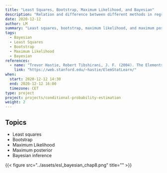 ```yaml
---
title: "Least Squares, Bootstrap, Maximum Likelihood, and Bayesian"
description: "Relation and difference between different methods in regression"
date: 2020-12-12
author: LM
summary: "Least squares, bootstrap, maximum likelihood, and maximum posterior leads to the same results in many cases."
tags:
  - Bayesian
  - Least Squares
  - Bootstrap
  - Maximum Likelihood
  - Bayesian
references:
  - name: "Trevor Hastie, Robert Tibshirani, J. F. (2004). The Elements of Statistical Learning (Vol. 99, Issue 466). Springer Science & Business Media."
    link: "https://web.stanford.edu/~hastie/ElemStatLearn/"
when:
  start: 2020-12-12 14:30
  end: 2020-12-12 16:00
  timezone: CET
type: project
project: projects/conditional-probability-estimation
weight: 2
---
```


## Topics

- Least squares
- Bootstrap
- Maximum Likelihood
- Maximum posterior
- Bayesian inference



{{< figure src="../assets/esl_bayesian_chap8.png" title="" >}}




